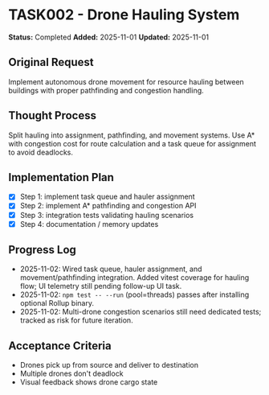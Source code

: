 # TASK002 - Drone Hauling System

**Status:** Completed
**Added:** 2025-11-01
**Updated:** 2025-11-01

## Original Request
Implement autonomous drone movement for resource hauling between buildings with proper pathfinding and congestion handling.

## Thought Process
Split hauling into assignment, pathfinding, and movement systems. Use A* with congestion cost for route calculation and a task queue for assignment to avoid deadlocks.

## Implementation Plan
- [x] Step 1: implement task queue and hauler assignment
- [x] Step 2: implement A* pathfinding and congestion API
- [x] Step 3: integration tests validating hauling scenarios
- [x] Step 4: documentation / memory updates

## Progress Log
- 2025-11-02: Wired task queue, hauler assignment, and movement/pathfinding integration. Added vitest coverage for hauling flow; UI telemetry still pending follow-up UI task.
- 2025-11-02: `npm test -- --run` (pool=threads) passes after installing optional Rollup binary.
- 2025-11-02: Multi-drone congestion scenarios still need dedicated tests; tracked as risk for future iteration.

## Acceptance Criteria
- Drones pick up from source and deliver to destination
- Multiple drones don't deadlock
- Visual feedback shows drone cargo state
